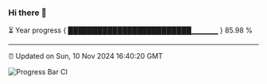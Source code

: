 ### Hi there 👋

⏳ Year progress { █████████████████████████▁▁▁▁▁ } 85.98 %

---

⏰ Updated on Sun, 10 Nov 2024 16:40:20 GMT

![Progress Bar CI](https://github.com/IshwaranRudhara/GIT-ACTION/workflows/Progress%20Bar%20CI/badge.svg)
